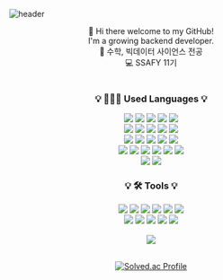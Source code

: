 ![header](https://capsule-render.vercel.app/api?type=waving&color=0:43cea2,100:185a9d&height=200&section=header&text=kanghyun's%20github&fontSize=90&fontColor=ffffff)

<div align="center">  
👋 Hi there welcome to my GitHub! <br>  
I'm a growing backend developer.  

<br>  
🌟 수학, 빅데이터 사이언스 전공  
<br>  
💻 SSAFY 11기  
<br>
<br>

### 💡 👨🏻‍💻 Used Languages  💡
<div align="center">  
  <img src="https://img.shields.io/badge/python-3776AB?style=for-the-badge&logo=python&logoColor=white">  
  <img src="https://img.shields.io/badge/flask-000000?style=for-the-badge&logo=flask&logoColor=white">  
  <img src="https://img.shields.io/badge/Linux-FCC624?style=for-the-badge&logo=Linux&logoColor=white">  
  <img src="https://img.shields.io/badge/ubuntu-E95420?style=for-the-badge&logo=ubuntu&logoColor=white">  
  <img src="https://img.shields.io/badge/JavaScript-F7DF1E?style=for-the-badge&logo=javascript&logoColor=white">  
<br>  
  <img src="https://img.shields.io/badge/react-61DAFB?style=for-the-badge&logo=react&logoColor=white">  
  <img src="https://img.shields.io/badge/vue-4FC08D?style=for-the-badge&logo=vuedotjs&logoColor=white">  
  <img src="https://img.shields.io/badge/angular-DD0031?style=for-the-badge&logo=angular&logoColor=white">  
  <img src="https://img.shields.io/badge/node.js-339933?style=for-the-badge&logo=nodedotjs&logoColor=white">  
  <img src="https://img.shields.io/badge/express.js-000000?style=for-the-badge&logo=express&logoColor=white">  
<br>  
  <img src="https://img.shields.io/badge/Java-ED8B00?style=for-the-badge&logo=openjdk&logoColor=white">  
  <img src="https://img.shields.io/badge/spring-6DB33F?style=for-the-badge&logo=spring&logoColor=white">  
  <img src="https://img.shields.io/badge/spring%20boot-6DB33F?style=for-the-badge&logo=springboot&logoColor=white">  
  <img src="https://img.shields.io/badge/spring%20data%20jpa-6DB33F?style=for-the-badge&logo=spring&logoColor=white">  
  <img src="https://img.shields.io/badge/jsp-007396?style=for-the-badge&logo=jsp&logoColor=white">  
<br>  
  <img src="https://img.shields.io/badge/-Docker-2496ED?style=for-the-badge&logo=Docker&logoColor=white"/>
  <img src="https://img.shields.io/badge/-AWS-232F3E?style=for-the-badge&logo=amazon-aws&logoColor=white"/>
  <img src="https://img.shields.io/badge/MySQL-4479A1?style=for-the-badge&logo=MySQL&logoColor=white">  
  <img src="https://img.shields.io/badge/mariadb-003545?style=for-the-badge&logo=mariadb&logoColor=white">  
  <img src="https://img.shields.io/badge/mongodb-47A248?style=for-the-badge&logo=mongodb&logoColor=white">
  <img src="https://img.shields.io/badge/-Redis-DC382D?style=for-the-badge&logo=Redis&logoColor=white"/>
<br>
  <img src="https://img.shields.io/badge/R-276DC3?style=for-the-badge&logo=R&logoColor=white">
  <img src="https://img.shields.io/badge/SAS-0086A8?style=for-the-badge&logo=SAS&logoColor=white">
</div>

### 💡 🛠 Tools  💡
<div align="center">  
  <img src="https://img.shields.io/badge/GitHub-181717?style=flat-square&logo=GitHub&logoColor=white" />  
  <img src="https://img.shields.io/badge/Notion-000000?style=flat-square&logo=Notion&logoColor=white" /> 
  <img src="https://img.shields.io/badge/Jira-0052CC?style=flat-square&logo=Jira&logoColor=white"/>
  <img src="https://img.shields.io/badge/-Swagger-%23Clojure?style=flat-square&logo=swagger&logoColor=white"/>
  <img src="https://img.shields.io/badge/Mattermost-0072C6?style=flat-square&logo=Mattermost&logoColor=white" />  
  <img src="https://img.shields.io/badge/Figma-F24E1E?style=flat-square&logo=Figma&logoColor=white" />  
<br>
  <img src="https://img.shields.io/badge/Eclipse%20IDE-2C2255?style=flat-square&logo=EclipseIDE&logoColor=white" />  
  <img src="https://img.shields.io/badge/IntelliJ%20IDEA-000000?style=flat-square&logo=IntelliJIDEA&logoColor=white" />  
  <img src="https://img.shields.io/badge/Visual%20Studio%20Code-007ACC?style=flat-square&logo=VisualStudioCode&logoColor=white" />  
  <img src="https://img.shields.io/badge/gitlab-FC6D26?style=flat-square&logo=gitlab&logoColor=white" />  
  <img src="https://img.shields.io/badge/git-%23F05033.svg?style=flat-square&logo=git&logoColor=white"/>
</div>

<br>  
<img src="https://github-readme-stats.vercel.app/api/top-langs/?username=kkanghyuny&layout=compact"><br><br>  
  
[![Solved.ac Profile](http://mazassumnida.wtf/api/v2/generate_badge?boj=lkh0131)](https://solved.ac/lkh0131)

<!--
### 💡 My Git Stats 💡

![Kanghyun's GitHub stats](https://github-readme-stats.vercel.app/api?username=kkanghyuny&show_icons=true&theme=radical)
-->
